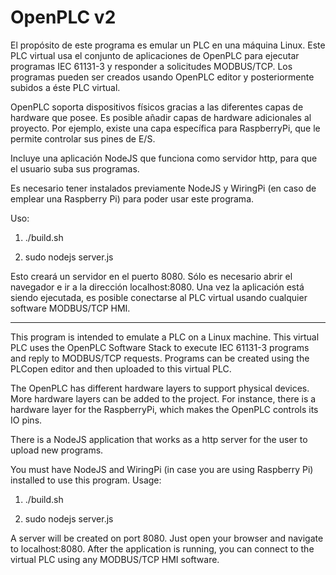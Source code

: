 # OpenPLC v2

El propósito de este programa es emular un PLC en una máquina Linux. Este PLC virtual usa el conjunto de aplicaciones de OpenPLC para ejecutar programas IEC 61131-3 y responder a solicitudes MODBUS/TCP. Los programas pueden ser creados usando OpenPLC editor y posteriormente subidos a éste PLC virtual.

OpenPLC soporta dispositivos físicos gracias a las diferentes capas de hardware que posee. Es posible añadir capas de hardware adicionales al proyecto. Por ejemplo, existe una capa específica para RaspberryPi, que le permite controlar sus pines de E/S.

Incluye una aplicación NodeJS que funciona como servidor http, para que el usuario suba sus programas.

Es necesario tener instalados previamente NodeJS y WiringPi (en caso de emplear una Raspberry Pi) para poder usar este programa.

Uso:

1) ./build.sh

2) sudo nodejs server.js

Esto creará un servidor en el puerto 8080. Sólo es necesario abrir el navegador e ir a la dirección localhost:8080. Una vez la aplicación está siendo ejecutada, es posible conectarse al PLC virtual usando cualquier software MODBUS/TCP HMI.

--------------------------------------------------------------------------------------------------------------------------------

This program is intended to emulate a PLC on a Linux machine. This virtual PLC uses the OpenPLC Software Stack to execute IEC 61131-3 programs and reply to MODBUS/TCP requests. Programs can be created using the PLCopen editor and then uploaded to this virtual PLC.

The OpenPLC has different hardware layers to support physical devices. More hardware layers can be added to the project. For instance, there is a hardware layer for the RaspberryPi, which makes the OpenPLC controls its IO pins. 

There is a NodeJS application that works as a http server for the user to upload new programs.

You must have NodeJS and WiringPi (in case you are using Raspberry Pi) installed to use this program. Usage:

1) ./build.sh

2) sudo nodejs server.js

A server will be created on port 8080. Just open your browser and navigate to localhost:8080. After the application is running, you can connect to the virtual PLC using any MODBUS/TCP HMI software.

